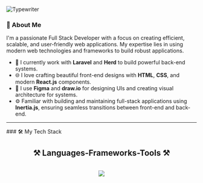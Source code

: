 
![Typewriter](https://readme-typing-svg.herokuapp.com?font=Fira+Code&pause=1000&color=FF5733&width=435&lines=H!i+👋+,+I'm+James+Malcolm+Gulles!)

### 🚀 About Me
I'm a passionate Full Stack Developer with a focus on creating efficient, scalable, and user-friendly web applications. My expertise lies in using modern web technologies and frameworks to build robust applications.

- 💼 I currently work with **Laravel** and **Herd** to build powerful back-end systems.
- 🌐 I love crafting beautiful front-end designs with **HTML**, **CSS**, and modern **React.js** components.
- 🎨 I use **Figma** and **draw.io** for designing UIs and creating visual architecture for systems.
- ⚙️ Familiar with building and maintaining full-stack applications using **Inertia.js**, ensuring seamless transitions between front-end and back-end.
<hr/>
### 🛠️ My Tech Stack
<h2 align="center">⚒️ Languages-Frameworks-Tools ⚒️</h2>
<br/>
<div align="center">
    <img src="https://skillicons.dev/icons?i=react,bootstrap,html,css,vscode,github,figma,tailwind" />
    <img src="https://skillicons.dev/icons?i=nodejs,python,javascript,c,cpp,mysql,discord,gitlab,ps /><br>
</div>
<hr/>
### 📈 Current Focus
I'm currently focusing on improving my skills in **React.js** and learning more about **Inertia.js** to better connect the back-end and front-end. I'm also deepening my knowledge of **design systems** and UI/UX principles to make user experiences even better!
<hr/>
### 📫 Let's Connect!
- [![LinkedIn](https://img.shields.io/badge/LinkedIn-0A66C2?style=for-the-badge&logo=linkedin&logoColor=white)](your-linkedin-url)
- [![Twitter](https://img.shields.io/badge/Twitter-1DA1F2?style=for-the-badge&logo=twitter&logoColor=white)](your-twitter-url)
- [![Portfolio](https://img.shields.io/badge/Portfolio-000000?style=for-the-badge&logo=github&logoColor=white)](your-portfolio-url)
